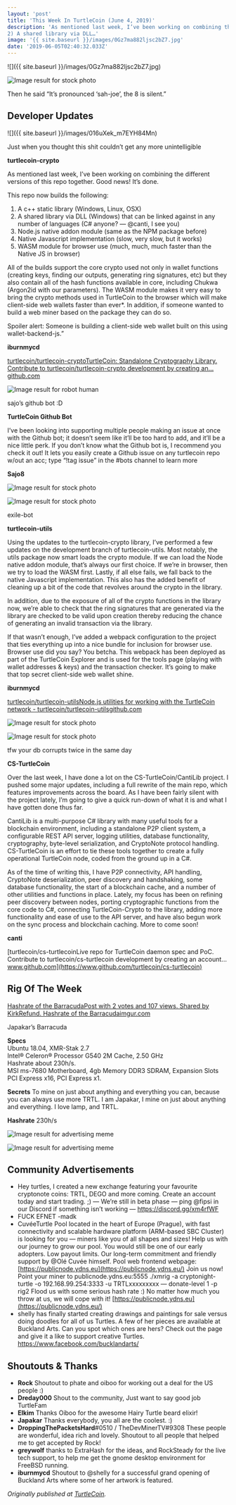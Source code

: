 ```yaml
---
layout: 'post' 
title: 'This Week In TurtleCoin (June 4, 2019)' 
description: 'As mentioned last week, I’ve been working on combining the different versions of this repo together. Good news! It’s done. 1) A c++ static library (Windows, Linux, OSX)
2) A shared library via DLL…' 
image: '{{ site.baseurl }}/images/0Gz7ma882ljsc2bZ7.jpg' 
date: '2019-06-05T02:40:32.033Z' 
---
```


![]({{ site.baseurl }}/images/0Gz7ma882ljsc2bZ7.jpg)

![Image result for stock photo](https://miro.medium.com/max/1400/0*i8ar5qdODP44ak5K.jpg)

Then he said “It’s pronounced ‘sah-joe’, the 8 is silent.”

## Developer Updates

![]({{ site.baseurl }}/images/016uXek_m7EYH84Mn)

Just when you thought this shit couldn’t get any more unintelligible

**turtlecoin-crypto**

As mentioned last week, I’ve been working on combining the different versions of this repo together. Good news! It’s done.

This repo now builds the following:

1. A c++ static library (Windows, Linux, OSX)
2. A shared library via DLL (Windows) that can be linked against in any number of languages (C# anyone? — @canti, I see you)
3. Node.js native addon module (same as the NPM package before)
4. Native Javascript implementation (slow, very slow, but it works)
5. WASM module for browser use (much, much, much faster than the Native JS in browser)

All of the builds support the core crypto used not only in wallet functions (creating keys, finding our outputs, generating ring signatures, etc) but they also contain all of the hash functions available in core, including Chukwa (Argon2id with our parameters). The WASM module makes it very easy to bring the crypto methods used in TurtleCoin to the browser which will make client-side web wallets faster than ever\*. In addition, if someone wanted to build a web miner based on the package they can do so.

Spoiler alert: Someone is building a client-side web wallet built on this using wallet-backend-js.”

**iburnmycd**

[turtlecoin/turtlecoin-cryptoTurtleCoin: Standalone Cryptography Library. Contribute to turtlecoin/turtlecoin-crypto development by creating an…github.com](https://github.com/turtlecoin/turtlecoin-crypto)

![Image result for robot human](https://miro.medium.com/proxy/1*fdmBZ0WC0INf3w8sogbK6w.jpeg)

sajo’s github bot :D

**TurtleCoin Github Bot**

I’ve been looking into supporting multiple people making an issue at once with the Github bot; it doesn’t seem like it’ll be too hard to add, and it’ll be a nice little perk. If you don’t know what the Github bot is, I recommend you check it out! It lets you easily create a Github issue on any turtlecoin repo w/out an acc; type “!tag issue” in the #bots channel to learn more

**Sajo8**

![Image result for stock photo](https://miro.medium.com/max/60/0*nenkwQvwZLsXJEJ_.jpg?q=20)

![Image result for stock photo](https://miro.medium.com/max/1400/0*nenkwQvwZLsXJEJ_.jpg)

exile-bot

**turtlecoin-utils**

Using the updates to the turtlecoin-crypto library, I’ve performed a few updates on the development branch of turtlecoin-utils. Most notably, the utils package now smart loads the crypto module. If we can load the Node native addon module, that’s always our first choice. If we’re in browser, then we try to load the WASM first. Lastly, if all else fails, we fall back to the native Javascript implementation. This also has the added benefit of cleaning up a bit of the code that revolves around the crypto in the library.

In addition, due to the exposure of all of the crypto functions in the library now, we’re able to check that the ring signatures that are generated via the library are checked to be valid upon creation thereby reducing the chance of generating an invalid transaction via the library.

If that wasn’t enough, I’ve added a webpack configuration to the project that ties everything up into a nice bundle for inclusion for browser use. Browser use did you say? You betcha. This webpack has been deployed as part of the TurtleCoin Explorer and is used for the tools page (playing with wallet addresses & keys) and the transaction checker. It’s going to make that top secret client-side web wallet shine.

**iburnmycd**

[turtlecoin/turtlecoin-utilsNode.js utilities for working with the TurtleCoin network - turtlecoin/turtlecoin-utilsgithub.com](https://github.com/turtlecoin/turtlecoin-utils)

![Image result for stock photo](https://miro.medium.com/max/60/0*pXAPKsnEPKgVVL3l.jpg?q=20)

![Image result for stock photo](https://miro.medium.com/max/1000/0*pXAPKsnEPKgVVL3l.jpg)

tfw your db corrupts twice in the same day

**CS-TurtleCoin**

Over the last week, I have done a lot on the CS-TurtleCoin/CantiLib project. I pushed some major updates, including a full rewrite of the main repo, which features improvements across the board. As I have been fairly silent with the project lately, I’m going to give a quick run-down of what it is and what I have gotten done thus far.

CantiLib is a multi-purpose C# library with many useful tools for a blockchain environment, including a standalone P2P client system, a configurable REST API server, logging utilities, database functionality, cryptography, byte-level serialization, and CryptoNote protocol handling. CS-TurtleCoin is an effort to tie these tools together to create a fully operational TurtleCoin node, coded from the ground up in a C#.

As of the time of writing this, I have P2P connectivity, API handling, CryptoNote deserialization, peer discovery and handshaking, some database functionality, the start of a blockchain cache, and a number of other utilities and functions in place. Lately, my focus has been on refining peer discovery between nodes, porting cryptographic functions from the core code to C#, connecting TurtleCoin-Crypto to the library, adding more functionality and ease of use to the API server, and have also begun work on the sync process and blockchain caching. More to come soon!

**canti**

[turtlecoin/cs-turtlecoinLive repo for TurtleCoin daemon spec and PoC. Contribute to turtlecoin/cs-turtlecoin development by creating an account…www.github.com](https://www.github.com/turtlecoin/cs-turtlecoin)

## Rig Of The Week

[Hashrate of the BarracudaPost with 2 votes and 107 views. Shared by KirkRefund. Hashrate of the Barracudaimgur.com](https://imgur.com/gallery/FcwjrP3)

Japakar’s Barracuda

**Specs**  
Ubuntu 18.04, XMR-Stak 2.7  
Intel® Celeron® Processor G540 2M Cache, 2.50 GHz  
Hashrate about 230h/s.  
MSI ms-7680 Motherboard, 4gb Memory DDR3 SDRAM, Expansion Slots PCI Express x16, PCI Express x1.

**Secrets**
To mine on just about anything and everything you can, because you can always use more TRTL. I am Japakar, I mine on just about anything and everything. I love lamp, and TRTL.

**Hashrate** 230h/s

![Image result for advertising meme](https://miro.medium.com/max/60/0*StLMbToywWLOEStP.jpg?q=20)

![Image result for advertising meme](https://miro.medium.com/max/1246/0*StLMbToywWLOEStP.jpg)

## Community Advertisements

- Hey turtles, I created a new exchange featuring your favourite cryptonote coins: TRTL, DEGO and more coming. Create an account today and start trading. ;) — We’re still in beta phase — ping @fipsi in our Discord if something isn’t working — <https://discord.gg/xm4rfWF>
- FUCK EFNET -madk
- CuvéeTurtle Pool located in the heart of Europe (Prague), with fast connectivity and scalable hardware platform (ARM-based SBC Cluster) is looking for you — miners like you of all shapes and sizes! Help us with our journey to grow our pool. You would still be one of our early adopters. Low payout limits. Our long-term commitment and friendly support by @Olé Cuvée himself. Pool web frontend webpage: [https://publicnode.ydns.eu](https://publicnode.ydns.eu/) Join us now! Point your miner to publicnode.ydns.eu:5555 ./xmrig -a cryptonight-turtle -o 192.168.99.254:3333 -u TRTLxxxxxxxxx — donate-level 1 -p rig2 Flood us with some serious hash rate :) No matter how much you throw at us, we will cope with it! [https://publicnode.ydns.eu](https://publicnode.ydns.eu/)
- shelly has finally started creating drawings and paintings for sale versus doing doodles for all of us Turtles. A few of her pieces are available at Buckland Arts. Can you spot which ones are hers? Check out the page and give it a like to support creative Turtles. <https://www.facebook.com/bucklandarts/>

## **Shoutouts & Thanks**

- **Rock** Shoutout to phate and oiboo for working out a deal for the US people :)
- **Dreday000** Shout to the community, Just want to say good job TurtleFam
- **Elkim** Thanks Oiboo for the awesome Hairy Turtle beard elixir!
- **Japakar** Thanks everybody, you all are the coolest. :)
- **DroppingThePacketsHard**#0510 / TheDevMinerTV#9308 These people are wonderful, idea rich and lovely. Shoutout to all people that helped me to get accepted by Rock!
- **greywolf** thanks to ExtraHash for the ideas, and RockSteady for the live tech support, to help me get the gnome desktop environment for FreeBSD running.
- **iburnmycd** Shoutout to @shelly for a successful grand opening of Buckland Arts where some of her artwork is featured.

_Originally published at_ [_TurtleCoin_](http://blog.turtlecoin.lol/archives/this-week-in-turtlecoin-june-4-2019/)_._
